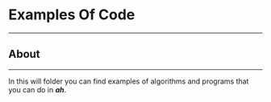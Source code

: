 # Examples Of Code
------------------
## About
--------
In this will folder you can find examples of algorithms and programs that you can do in ***ah***.
